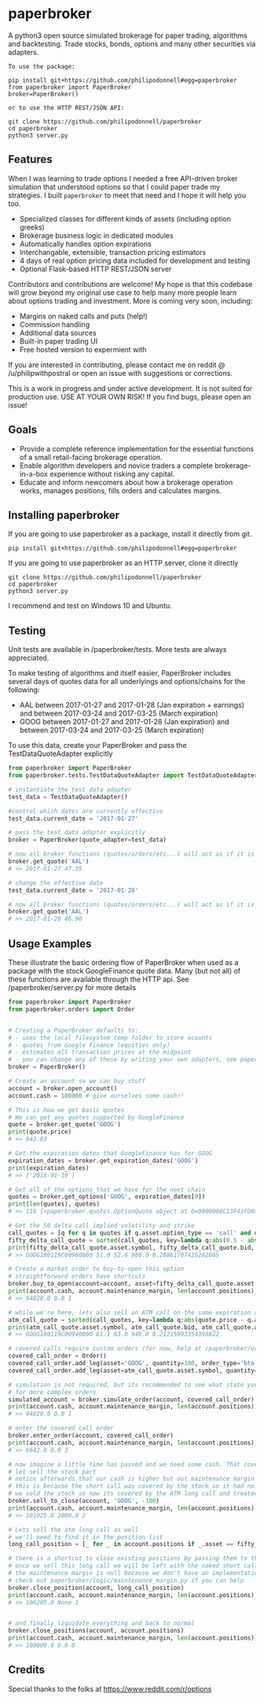 # paperbroker
A python3 open source simulated brokerage for paper trading, algorithms and backtesting. Trade stocks, bonds, options and many other securities via adapters.

```
To use the package:

pip install git+https://github.com/philipodonnell#egg=paperbroker
from paperbroker import PaperBroker
broker=PaperBroker()

or to use the HTTP REST/JSON API:

git clone https://github.com/philipodonnell/paperbroker
cd paperbroker
python3 server.py
```

## Features
When I was learning to trade options I needed a free API-driven broker simulation that understood options so that I could paper trade my strategies. I built `paperbroker` to meet that need and I hope it will help you too.

- Specialized classes for different kinds of assets (including option greeks)
- Brokerage business logic in dedicated modules
- Automatically handles option expirations
- Interchangable, extensible, transaction pricing estimators
- 4 days of real option pricing data included for development and testing
- Optional Flask-based HTTP REST/JSON server

Contributors and contributions are welcome! My hope is that this codebase will grow beyond my original use case to help many more people learn about options trading and investment. More is coming very soon, including:

- Margins on naked calls and puts (help!)
- Commission handling
- Additional data sources
- Built-in paper trading UI
- Free hosted version to expermient with

If you are interested in contributing, please contact me on reddit @ /u/philipwithpostral or open an issue with suggestions or corrections.

This is a work in progress and under active development. It is not suited for production use. USE AT YOUR OWN RISK! If you find bugs, please open an issue!

## Goals
- Provide a complete reference implementation for the essential functions of a small retail-facing brokerage operation.
- Enable algorithm developers and novice traders a complete brokerage-in-a-box experience without risking any capital.
- Educate and inform newcomers about how a brokerage operation works, manages positions, fills orders and calculates margins.

## Installing paperbroker

If you are going to use paperbroker as a package, install it directly from git.
```
pip install git+https://github.com/philipodonnell#egg=paperbroker
```

If you are going to use paperbroker as an HTTP server, clone it directly
```
git clone https://github.com/philipodonnell/paperbroker
cd paperbroker
python3 server.py
```

I recommend and test on Windows 10 and Ubuntu.

## Testing

Unit tests are available in /paperbroker/tests. More tests are always appreciated.

To make testing of algorithms and itself easier, PaperBroker includes several days of quotes data for all underlyings and options/chains for the following:

- AAL between 2017-01-27 and 2017-01-28 (Jan expiration + earnings) and between 2017-03-24 and 2017-03-25 (March expiration)
- GOOG between 2017-01-27 and 2017-01-28 (Jan expiration) and between 2017-03-24 and 2017-03-25 (March expiration)

To use this data, create your PaperBroker and pass the TestDataQuoteAdapter explicitly

```python
from paperbroker import PaperBroker
from paperbroker.tests.TestDataQuoteAdapter import TestDataQuoteAdapter

# instantiate the test data adapter
test_data = TestDataQuoteAdapter()

#control which dates are currently effective
test_data.current_date = '2017-01-27'

# pass the test data adapter explicitly
broker = PaperBroker(quote_adapter=test_data)

# now all broker functions (quotes/orders/etc...) will act as if it is Jan 27, 2017
broker.get_quote('AAL')
# >> 2017-01-27 47.35

# change the effective date
test_data.current_date = '2017-01-28'

# now all broker functions (quotes/orders/etc...) will act as if it is Jan 28, 2017
broker.get_quote('AAL')
# >> 2017-01-28 46.90

```

## Usage Examples

These illustrate the basic ordering flow of PaperBroker when used as a package with the stock GoogleFinance quote data.
Many (but not all) of these functions are available through the HTTP api. See /paperbroker/server.py for more details


```python
from paperbroker import PaperBroker
from paperbroker.orders import Order


# Creating a PaperBroker defaults to:
# - uses the local filesystem temp folder to store acounts
# - quotes from Google Finance (equities only)
# - estimates all transaction prices at the midpoint
# - you can change any of these by writing your own adapters, see paperbroker/adapters
broker = PaperBroker()

# Create an account so we can buy stuff
account = broker.open_account()
account.cash = 100000 # give ourselves some cash!!

# This is how we get basic quotes
# We can get any quotes supported by GoogleFinance
quote = broker.get_quote('GOOG')
print(quote.price)
# >> 943.83

# Get the expiration dates that GoogleFinance has for GOOG
expiration_dates = broker.get_expiration_dates('GOOG')
print(expiration_dates)
# >> ['2018-01-19']

# Get all of the options that we have for the next chain
quotes = broker.get_options('GOOG', expiration_dates[0])
print(len(quotes), quotes)
# >> 118 [<paperbroker.quotes.OptionQuote object at 0x0000008C13F41FD0>, ..]

# Get the 50 delta call implied volatility and strike
call_quotes = [q for q in quotes if q.asset.option_type == 'call' and q.has_greeks()]
fifty_delta_call_quote = sorted(call_quotes, key=lambda q:abs(0.5 - abs(q.delta)))[0]
print(fifty_delta_call_quote.asset.symbol, fifty_delta_call_quote.bid, fifty_delta_call_quote.ask, fifty_delta_call_quote.asset.strike, fifty_delta_call_quote.iv)
# >> GOOG180119C00960000 51.0 52.6 960.0 0.20861707425282885

# Create a market order to buy-to-open this option
# straightforward orders have shortcuts
broker.buy_to_open(account=account, asset=fifty_delta_call_quote.asset, quantity=1)
print(account.cash, account.maintenance_margin, len(account.positions))
# >> 94820.0 0.0 1

# while we're here, lets also sell an ATM call on the same expiration and buy some stock for a covered call
atm_call_quote = sorted(call_quotes, key=lambda q:abs(quote.price - q.asset.strike))[0]
print(atm_call_quote.asset.symbol, atm_call_quote.bid, atm_call_quote.ask, atm_call_quote.asset.strike, atm_call_quote.iv)
# >> GOOG180119C00940000 61.1 63.0 940.0 0.21215993354358822

# covered calls require custom orders (for now, help at /paperbroker/orders.py)
covered_call_order = Order()
covered_call_order.add_leg(asset='GOOG', quantity=100, order_type='bto')
covered_call_order.add_leg(asset=atm_call_quote.asset.symbol, quantity=-1, order_type='sto')

# simulation is not required, but its recommended to see what state you'll be in afterwards
# for more complex orders
simulated_account = broker.simulate_order(account, covered_call_order)
print(account.cash, account.maintenance_margin, len(account.positions))
# >> 94820.0 0.0 1

# enter the covered call order
broker.enter_order(account, covered_call_order)
print(account.cash, account.maintenance_margin, len(account.positions))
# >> 6642.0 0.0 3

# now imagine a little time has passed and we need some cash. That covered call is holding a lot of capital!
# let sell the stock part
# notice afterwards that our cash is higher but out maintenance margin has increased by a few thousand dollars
# this is because the short call was covered by the stock so it had no margin requirement
# we sold the stock so now its covered by the ATM long call and treated as a vertical spread
broker.sell_to_close(account, 'GOOG', -100)
print(account.cash, account.maintenance_margin, len(account.positions))
# >> 101025.0 2000.0 2

# Lets sell the atm long call as well
# we'll need to find it in the position list
long_call_position = [_ for _ in account.positions if _.asset == fifty_delta_call_quote.asset][0]

# there is a shortcut to close existing positions by passing them to the broker directly
# once we sell this long call we will be left with the naked short call from the covered call
# the maintenance margin is null because we don't have an implementation for naked call margin yet
# check out paperbroker/logic/maintenance_margin.py if you can help
broker.close_position(account, long_call_position)
print(account.cash, account.maintenance_margin, len(account.positions))
# >> 106205.0 None 1


# and finally liquidate everything and back to normal
broker.close_positions(account, account.positions)
print(account.cash, account.maintenance_margin, len(account.positions))
# >> 100000.0 0.0 0

```


## Credits
Special thanks to the folks at https://www.reddit.com/r/options

